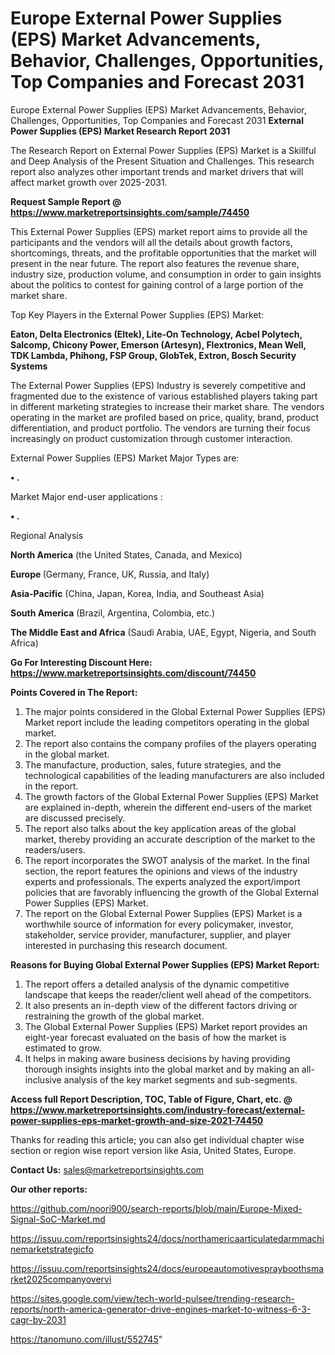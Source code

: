 # Europe External Power Supplies (EPS) Market Advancements, Behavior, Challenges, Opportunities, Top Companies and Forecast 2031
 Europe External Power Supplies (EPS) Market Advancements, Behavior, Challenges, Opportunities, Top Companies and Forecast 2031
<strong>External Power Supplies (EPS) Market Research Report 2031</strong>

The Research Report on External Power Supplies (EPS) Market is a Skillful and Deep Analysis of the Present Situation and Challenges. This research report also analyzes other important trends and market drivers that will affect market growth over 2025-2031.

<strong>Request Sample Report @ <a href=https://www.marketreportsinsights.com/sample/74450>https://www.marketreportsinsights.com/sample/74450</a></strong>

This External Power Supplies (EPS) market report aims to provide all the participants and the vendors will all the details about growth factors, shortcomings, threats, and the profitable opportunities that the market will present in the near future. The report also features the revenue share, industry size, production volume, and consumption in order to gain insights about the politics to contest for gaining control of a large portion of the market share.

Top Key Players in the External Power Supplies (EPS) Market:

<strong>Eaton, Delta Electronics (Eltek), Lite-On Technology, Acbel Polytech, Salcomp, Chicony Power, Emerson (Artesyn), Flextronics, Mean Well, TDK Lambda, Phihong, FSP Group, GlobTek, Extron, Bosch Security Systems</strong>

The External Power Supplies (EPS) Industry is severely competitive and fragmented due to the existence of various established players taking part in different marketing strategies to increase their market share. The vendors operating in the market are profiled based on price, quality, brand, product differentiation, and product portfolio. The vendors are turning their focus increasingly on product customization through customer interaction.

External Power Supplies (EPS) Market Major Types are:

<strong>• .</strong>

Market Major end-user applications :

<strong>• .</strong>

Regional Analysis

</u><strong><b>North America</b></strong> (the United States, Canada, and Mexico)

<strong><b>Europe </b></strong>(Germany, France, UK, Russia, and Italy)

<strong><b>Asia-Pacific</b></strong> (China, Japan, Korea, India, and Southeast Asia)

<strong><b>South America</b></strong> (Brazil, Argentina, Colombia, etc.)

<strong><b>The Middle East and Africa</b></strong> (Saudi Arabia, UAE, Egypt, Nigeria, and South Africa)

<strong>Go For Interesting Discount Here: <a href=https://www.marketreportsinsights.com/discount/74450>https://www.marketreportsinsights.com/discount/74450</a></strong>

<strong>Points Covered in The Report:</strong>
<ol>
  <li>The major points considered in the Global External Power Supplies (EPS) Market report include the leading competitors operating in the global market.</li>
  <li>The report also contains the company profiles of the players operating in the global market.</li>
  <li>The manufacture, production, sales, future strategies, and the technological capabilities of the leading manufacturers are also included in the report.</li>
  <li>The growth factors of the Global External Power Supplies (EPS) Market are explained in-depth, wherein the different end-users of the market are discussed precisely.</li>
  <li>The report also talks about the key application areas of the global market, thereby providing an accurate description of the market to the readers/users.</li>
  <li>The report incorporates the SWOT analysis of the market. In the final section, the report features the opinions and views of the industry experts and professionals. The experts analyzed the export/import policies that are favorably influencing the growth of the Global External Power Supplies (EPS) Market.</li>
  <li>The report on the Global External Power Supplies (EPS) Market is a worthwhile source of information for every policymaker, investor, stakeholder, service provider, manufacturer, supplier, and player interested in purchasing this research document.</li>
</ol>
<strong>Reasons for Buying Global External Power Supplies (EPS) Market Report:</strong>

<ol>
  <li>The report offers a detailed analysis of the dynamic competitive landscape that keeps the reader/client well ahead of the competitors.</li>
  <li>It also presents an in-depth view of the different factors driving or restraining the growth of the global market.</li>
  <li>The Global External Power Supplies (EPS) Market report provides an eight-year forecast evaluated on the basis of how the market is estimated to grow.</li>
  <li>It helps in making aware business decisions by having providing thorough insights insights into the global market and by making an all-inclusive analysis of the key market segments and sub-segments.</li>
</ol>
<strong>Access full Report Description, TOC, Table of Figure, Chart, etc. @ <a href=https://www.marketreportsinsights.com/industry-forecast/external-power-supplies-eps-market-growth-and-size-2021-74450>https://www.marketreportsinsights.com/industry-forecast/external-power-supplies-eps-market-growth-and-size-2021-74450</a></strong>


Thanks for reading this article; you can also get individual chapter wise section or region wise report version like Asia, United States, Europe.

<strong>Contact Us:</strong>
sales@marketreportsinsights.com

<strong>Our other reports:</strong>

<a href=https://github.com/noori900/search-reports/blob/main/Europe-Mixed-Signal-SoC-Market.md>https://github.com/noori900/search-reports/blob/main/Europe-Mixed-Signal-SoC-Market.md</a>

<a href=https://issuu.com/reportsinsights24/docs/northamericaarticulatedarmmachinemarketstrategicfo>https://issuu.com/reportsinsights24/docs/northamericaarticulatedarmmachinemarketstrategicfo</a>

<a href=https://issuu.com/reportsinsights24/docs/europeautomotivesprayboothsmarket2025companyovervi>https://issuu.com/reportsinsights24/docs/europeautomotivesprayboothsmarket2025companyovervi</a>

<a href=https://sites.google.com/view/tech-world-pulsee/trending-research-reports/north-america-generator-drive-engines-market-to-witness-6-3-cagr-by-2031>https://sites.google.com/view/tech-world-pulsee/trending-research-reports/north-america-generator-drive-engines-market-to-witness-6-3-cagr-by-2031</a>

<a href=https://tanomuno.com/illust/552745>https://tanomuno.com/illust/552745</a>"
